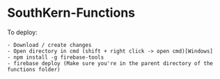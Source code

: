 # SouthKern-Functions

To deploy:

    - Download / create changes
    - Open directory in cmd (shift + right click -> open cmd)[Windows]
    - npm install -g firebase-tools
    - firebase deploy (Make sure you're in the parent directory of the functions folder)
